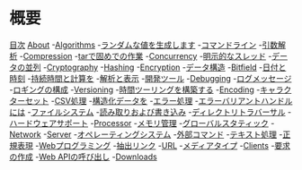 # <!--Summary--> 概要

<!--[Table of Contents](intro.md) [About](about.md) -[Algorithms](algorithms.md) -[Generate Random Values](algorithms/randomness.md) -[Command Line](cli.md) -[Argument Parsing](cli/arguments.md) -[Compression](compression.md) -[Working with Tarballs](compression/tar.md) -[Concurrency](concurrency.md) -[Explicit Threads](concurrency/threads.md) -[Data Parallelism](concurrency/parallel.md) -[Cryptography](cryptography.md) -[Hashing](cryptography/hashing.md) -[Encryption](cryptography/encryption.md) -[Data Structures](data_structures.md) -[Bitfield](data_structures/bitfield.md) -[Date and Time](datetime.md) -[Duration and Calculation](datetime/duration.md) -[Parsing and Displaying](datetime/parse.md) -[Development Tools](development_tools.md) -[Debugging](development_tools/debugging.md) -[Log Messages](development_tools/debugging/log.md) -[Configure Logging](development_tools/debugging/config_log.md) -[Versioning](development_tools/versioning.md) -[Build Time Tooling](development_tools/build_tools.md) -[Encoding](encoding.md) -[Character Sets](encoding/strings.md) -[CSV processing](encoding/csv.md) -[Structured Data](encoding/complex.md) -[Error Handling](errors.md) -[Handle Error Variants](errors/handle.md) -[File System](file.md) -[Read & Write](file/read-write.md) -[Directory Traversal](file/dir.md) -[Hardware Support](hardware.md) -[Processor](hardware/processor.md) -[Memory Management](mem.md) -[Global Static](mem/global_static.md) -[Network](net.md) -[Server](net/server.md) -[Operating System](os.md) -[External Command](os/external.md) -[Text Processing](text.md) -[Regular Expressions](text/regex.md) -[Web Programming](web.md) -[Extracting Links](web/scraping.md) -[URL](web/url.md) -[Media Types](web/mime.md) -[Clients](web/clients.md) -[Making Requests](web/clients/requests.md) -[Calling a Web API](web/clients/apis.md) -[Downloads](web/clients/download.md)-->
[目次](intro.md) [About](about.md) -[Algorithms](algorithms.md) -[ランダムな値を生成します](algorithms/randomness.md) -[コマンドライン](cli.md) -[引数解析](cli/arguments.md) -[Compression](compression.md) -[tarで固めでの作業](compression/tar.md) -[Concurrency](concurrency.md) -[明示的なスレッド](concurrency/threads.md) -[データの並列](concurrency/parallel.md) -[Cryptography](cryptography.md) -[Hashing](cryptography/hashing.md) -[Encryption](cryptography/encryption.md) -[データ構造](data_structures.md) -[Bitfield](data_structures/bitfield.md) -[日付と時刻](datetime.md) -[持続時間と計算を](datetime/duration.md) -[解析と表示](datetime/parse.md) -[開発ツール](development_tools.md) -[Debugging](development_tools/debugging.md) -[ログメッセージ](development_tools/debugging/log.md) -[ロギングの構成](development_tools/debugging/config_log.md) -[Versioning](development_tools/versioning.md) -[時間ツーリングを構築する](development_tools/build_tools.md) -[Encoding](encoding.md) -[キャラクターセット](encoding/strings.md) -[CSV処理](encoding/csv.md) -[構造化データを](encoding/complex.md) -[エラー処理](errors.md) -[エラーバリアントハンドルには](errors/handle.md) -[ファイルシステム](file.md) -[読み取りおよび書き込み](file/read-write.md) -[ディレクトリトラバーサル](file/dir.md) -[ハードウェアサポート](hardware.md) -[Processor](hardware/processor.md) -[メモリ管理](mem.md) -[グローバルスタティック](mem/global_static.md) -[Network](net.md) -[Server](net/server.md) -[オペレーティングシステム](os.md) -[外部コマンド](os/external.md) -[テキスト処理](text.md) -[正規表現](text/regex.md) -[Webプログラミング](web.md) -[抽出リンク](web/scraping.md) -[URL](web/url.md) -[メディアタイプ](web/mime.md) -[Clients](web/clients.md) -[要求の作成](web/clients/requests.md) -[Web APIの呼び出し](web/clients/apis.md) -[Downloads](web/clients/download.md)

